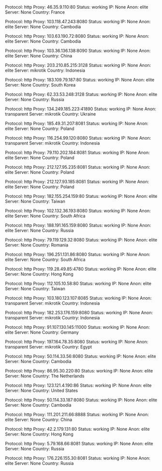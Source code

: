 Protocol: http
Proxy: 46.35.9.110:80
Status: working
IP: None
Anon: elite
Server: None
Country: France

Protocol: http
Proxy: 103.118.47.243:8080
Status: working
IP: None
Anon: elite
Server: None
Country: Cambodia

Protocol: http
Proxy: 103.63.190.72:8080
Status: working
IP: None
Anon: elite
Server: None
Country: Cambodia

Protocol: http
Proxy: 103.36.136.138:8090
Status: working
IP: None
Anon: elite
Server: None
Country: China

Protocol: http
Proxy: 203.210.85.215:3128
Status: working
IP: None
Anon: elite
Server: mikrotik
Country: Indonesia

Protocol: http
Proxy: 183.109.79.187:80
Status: working
IP: None
Anon: elite
Server: None
Country: South Korea

Protocol: http
Proxy: 62.33.53.248:3128
Status: working
IP: None
Anon: elite
Server: None
Country: Russia

Protocol: http
Proxy: 134.249.185.223:41890
Status: working
IP: None
Anon: transparent
Server: mikrotik
Country: Ukraine

Protocol: http
Proxy: 185.49.31.207:8081
Status: working
IP: None
Anon: elite
Server: None
Country: Poland

Protocol: http
Proxy: 116.254.99.120:8080
Status: working
IP: None
Anon: transparent
Server: mikrotik
Country: Indonesia

Protocol: http
Proxy: 79.110.202.184:8081
Status: working
IP: None
Anon: elite
Server: None
Country: Poland

Protocol: http
Proxy: 212.127.95.235:8081
Status: working
IP: None
Anon: elite
Server: None
Country: Poland

Protocol: http
Proxy: 212.127.93.185:8081
Status: working
IP: None
Anon: elite
Server: None
Country: Poland

Protocol: http
Proxy: 182.155.254.159:80
Status: working
IP: None
Anon: elite
Server: None
Country: Taiwan

Protocol: http
Proxy: 102.132.36.193:8080
Status: working
IP: None
Anon: elite
Server: None
Country: South Africa

Protocol: http
Proxy: 188.191.165.159:8080
Status: working
IP: None
Anon: elite
Server: None
Country: Russia

Protocol: http
Proxy: 79.119.129.32:8080
Status: working
IP: None
Anon: elite
Server: None
Country: Romania

Protocol: http
Proxy: 196.251.131.86:8080
Status: working
IP: None
Anon: elite
Server: None
Country: South Africa

Protocol: http
Proxy: 119.28.49.85:4780
Status: working
IP: None
Anon: elite
Server: None
Country: Hong Kong

Protocol: http
Proxy: 112.105.10.58:80
Status: working
IP: None
Anon: elite
Server: None
Country: Taiwan

Protocol: http
Proxy: 103.180.123.107:8085
Status: working
IP: None
Anon: transparent
Server: mikrotik
Country: Indonesia

Protocol: http
Proxy: 182.253.176.159:8080
Status: working
IP: None
Anon: transparent
Server: mikrotik
Country: Indonesia

Protocol: http
Proxy: 91.107.130.145:11000
Status: working
IP: None
Anon: elite
Server: None
Country: Germany

Protocol: http
Proxy: 197.164.78.35:8080
Status: working
IP: None
Anon: transparent
Server: mikrotik
Country: Egypt

Protocol: http
Proxy: 50.114.33.56:8080
Status: working
IP: None
Anon: elite
Server: None
Country: Cambodia

Protocol: http
Proxy: 86.95.30.220:80
Status: working
IP: None
Anon: elite
Server: None
Country: The Netherlands

Protocol: http
Proxy: 123.121.4.190:86
Status: working
IP: None
Anon: elite
Server: None
Country: United States

Protocol: http
Proxy: 50.114.33.187:8080
Status: working
IP: None
Anon: elite
Server: None
Country: Cambodia

Protocol: http
Proxy: 111.201.211.66:8888
Status: working
IP: None
Anon: elite
Server: None
Country: China

Protocol: http
Proxy: 42.2.179.131:80
Status: working
IP: None
Anon: elite
Server: None
Country: Hong Kong

Protocol: http
Proxy: 5.79.168.66:8081
Status: working
IP: None
Anon: elite
Server: None
Country: Russia

Protocol: http
Proxy: 176.226.155.30:8081
Status: working
IP: None
Anon: elite
Server: None
Country: Russia

